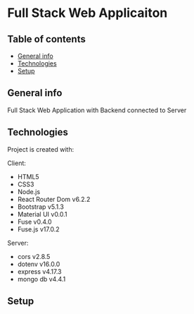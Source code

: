
# Full Stack Web Applicaiton 

## Table of contents
* [General info](#general-info)
* [Technologies](#technologies)
* [Setup](#setup)


## General info
Full Stack Web Application with Backend connected to Server
	
## Technologies
Project is created with:

Client:
* HTML5
* CSS3
* Node.js
* React Router Dom v6.2.2
* Bootstrap v5.1.3
* Material UI v0.0.1
* Fuse v0.4.0
* Fuse.js v17.0.2

Server:
* cors v2.8.5	
* dotenv v16.0.0
* express v4.17.3
* mongo db v4.4.1


## Setup



